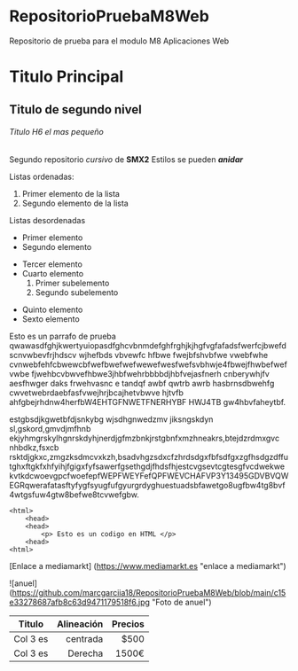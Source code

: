 # RepositorioPruebaM8Web

Repositorio de prueba para el modulo M8 Aplicaciones Web

# Titulo Principal

## Titulo de segundo nivel

###### Titulo H6 el mas pequeño

Segundo repositorio _cursivo_ de __SMX2__
Estilos se pueden **_anidar_**

Listas ordenadas:
1. Primer elemento de la lista
2. Segundo elemento de la lista

Listas desordenadas

* Primer elemento
* Segundo elemento
- Tercer elemento
- Cuarto elemento
    1. Primer subelemento 
    2. Segundo subelemento
+ Quinto elemento
+ Sexto elemento

Esto es un parrafo de prueba qwawasdfghjkwertyuiopasdfghcvbnmdefghfrghjkjhgfvgfafadsfwerfcjbwefdscnvwbevfrjhdscv wjhefbds vbvewfc hfbwe  fwejbfshvbfwe vwebfwhe cvnwebfehfcbwewcbfwefbwefwefwewefwesfwefsvbhwje4fbwejfhwbefwef vwbe fjwehbcvbwvefhbwe3jhbfwehrbbbbdjhbfvejasfnerh cnberywhjfv aesfhwger daks frwehvasnc e tandqf awbf qwtrb awrb hasbrnsdbwehfg cwvetwebrdaebfasfvwejhrjbcajhetvbwve hjtvfb ahfgbejrhdnw4herfbW4EHTGFNWETFNERHYBF HWJ4TB gw4hbvfaheytbf.

estgbsdjkgwetbfdjsnkybg wjsdhgnwedzmv jiksngskdyn sl,gskord,gmvdjmfhnb ekjyhmgrskylhgnrskdyhjnerdjgfmzbnkjrstgbnfxmzhneakrs,btejdzrdmxgvc nhbdkz,fsxcb rsktdjgkxc,zmgzksdmcvxkzh,bsadvhgzsdxcfzhrdsdgxfbfsdfgxzgfhsdgzdffutghxftgkfxhfyihjfgigxfyfsawerfgsethgdjfhdsfhjestcvgsevtcgtesgfvcdwekwekvtkdcwoevgpcfwoefepfWEPFWEYFefQPFWEVCHAFVP3Y13495GDVBVQWEGRqwerafatasftyfygfsyugfufgyurgrdyghuestuadsbfawetgo8ugfbw4tg8bvf4wtgsfuw4gtw8befwe8tcvwefgbw.

```
<html>
    <head>
    <head>
        <p> Esto es un codigo en HTML </p>
    <head>
<html>
```

[Enlace a mediamarkt] (https://www.mediamarkt.es "enlace a mediamarkt")

![anuel] (https://github.com/marcgarciia18/RepositorioPruebaM8Web/blob/main/c15e33278687afb8c63d9471179518f6.jpg "Foto de anuel")

|Titulo |Alineación |Precios |
|----------|----------:|----------:|
|Col 3 es| centrada|$500|
|Col 3 es| Derecha|1500€|
